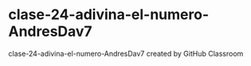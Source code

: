 # clase-24-adivina-el-numero-AndresDav7
clase-24-adivina-el-numero-AndresDav7 created by GitHub Classroom
